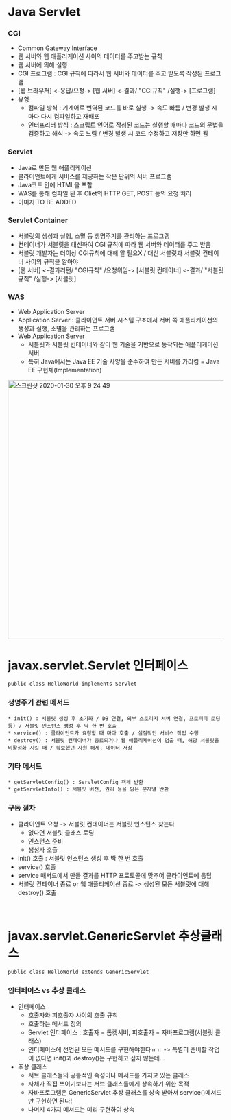 # Java Servlet

### CGI
 * Common Gateway Interface
 * 웹 서버와 웹 애플리케이션 사이의 데이터를 주고받는 규칙
 * 웹 서버에 의해 실행
 * CGI 프로그램 : CGI 규칙에 따라서 웹 서버와 데이터를 주고 받도록 작성된 프로그램
 * [웹 브라우저] <-응답/요청-> [웹 서버] <-결과/ "CGI규칙" /실행-> [프로그램]
 * 유형
    * 컴파일 방식 : 기계어로 번역된 코드를 바로 실행 -> 속도 빠름 / 변경 발생 시 마다 다시 컴파일하고 재배포
    * 인터프리터 방식 : 스크립트 언어로 작성된 코드는 실행할 때마다 코드의 문법을 검증하고 해석 -> 속도 느림 / 변경 발생 시 코드 수정하고 저장만 하면 됨

### Servlet
 * Java로 만든 웹 애플리케이션
 * 클라이언트에게 서비스를 제공하는 작은 단위의 서버 프로그램
 * Java코드 안에 HTML을 포함
 * WAS를 통해 컴파일 된 후 Cliet의 HTTP GET, POST 등의 요청 처리
 * 이미지 TO BE ADDED

### Servlet Container
 * 서블릿의 생성과 실행, 소멸 등 생명주기를 관리하는 프로그램
 * 컨테이너가 서블릿을 대신하여 CGI 규칙에 따라 웹 서버와 데이터를 주고 받음
 * 서블릿 개발자는 더이상 CGI규칙에 대해 알 필요X / 대신 서블릿과 서블릿 컨테이너 사이의 규칙을 알아야
 * [웹 서버] <-결과리턴/ "CGI규칙" /요청위임-> [서블릿 컨테이너] <-결과/ "서블릿규칙" /실행-> [서블릿]

### WAS
 * Web Application Server
 * Application Server : 클라이언트 서버 시스템 구조에서 서버 쪽 애플리케이션의 생성과 실행, 소멸을 관리하는 프로그램
 * Web Application Server
    * 서블릿과 서블릿 컨테이너와 같이 웹 기술을 기반으로 동작되는 애플리케이션 서버
    * 특히 Java에서는 Java EE 기술 사양을 준수하여 만든 서버를 가리킴 = Java EE 구현체(Implementation)

<img width="604" alt="스크린샷 2020-01-30 오후 9 24 49" src="https://user-images.githubusercontent.com/24239447/73449657-03c40980-43a7-11ea-94dc-7c9c4ddf8dff.png">

</br>

# javax.servlet.Servlet 인터페이스
`public class HelloWorld implements Servlet`

### 생명주기 관련 메서드
    * init() : 서블릿 생성 후 초기화 / DB 연결, 외부 스토리지 서버 연결, 프로퍼티 로딩 등) / 서블릿 인스턴스 생성 후 딱 한 번 호출
    * service() : 클라이언트가 요청할 때 마다 호출 / 실질적인 서비스 작업 수행
    * destroy() : 서블릿 컨테이너가 종료되거나 웹 애플리케이션이 멈출 때, 해당 서블릿을 비활성화 시킬 때 / 확보했던 자원 해제, 데이터 저장

### 기타 메서드
    * getServletConfig() : ServletConfig 객체 반환
    * getServletInfo() : 서블릿 버전, 권리 등을 담은 문자열 반환

###  구동 절차
 * 클라이언트 요청 -> 서블릿 컨테이너는 서블릿 인스턴스 찾는다
    * 없다면 서블릿 클래스 로딩
    * 인스턴스 준비
    * 생성자 호출
 * init() 호출 : 서블릿 인스턴스 생성 후 딱 한 번 호출
 * service() 호출
 * service 매서드에서 만들 결과를 HTTP 프로토콜에 맞추어 클라이언트에 응답
 * 서블릿 컨테이너 종료 or 웹 애플리케이션 종료 -> 생성된 모든 서블릿에 대해 destroy() 호출

</br>

# javax.servlet.GenericServlet 추상클래스
`public class HelloWorld extends GenericServlet`

### 인터페이스 vs 추상 클래스
 * 인터페이스
    * 호출자와 피호출자 사이의 호출 규칙
    * 호출하는 메서드 정의
    * Servlet 인터페이스 : 호출자 = 톰켓서버, 피호출자 = 자바프로그램(서블릿 클래스)
    * 인터페이스에 선언된 모든 메서드를 구현해야한다ㅠㅠ -> 특별히 준비할 작업이 없다면 init()과 destroy()는 구현하고 싶지 않는데...
 * 추상 클래스
    * 서브 클래스들의 공통적인 속성이나 메서드를 가지고 있는 클래스
    * 자체가 직접 쓰이기보다는 서브 클래스들에게 상속하기 위한 목적
    * 자바프로그램은 GenericServlet 추상 클래스를 상속 받아서 service()메서드만 구현하면 된다!
    * 나머지 4가지 메서드는 미리 구현하여 상속
